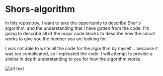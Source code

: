 # Shors-algorithm
In this repositroy, I want to take the oppertunity to describe Shor's algorithm, and the understanding that I have gotten from the code. I'm going to describe all of the major code blocks to describe how the circuit works to give you the number you are looking for.

I was not able to write all the code for the algorithm by myself... because it was too complicated, so I replicated the code. I will attempt to provide a similar in depth understanding to you for how the algorithm works.

![alt text](images/Replicated-Shor's-Algorithm.ipynb)
